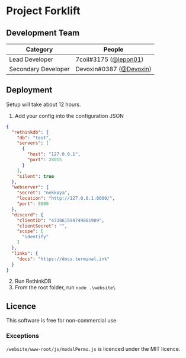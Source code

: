 # Project Forklift

## Development Team
Category            | People
------------------- | --------------------------
Lead Developer      | 7coil#3175 ([@lepon01](https://github.com/lepon01))
Secondary Developer | Devoxin#0387 ([@Devoxin](https://github.com/Devoxin))

## Deployment
Setup will take about 12 hours.
<!-- Of course not. -->

1. Add your config into the configuration JSON
```json
{
  "rethinkdb": {
    "db": "test",
    "servers": [
      {
        "host": "127.0.0.1",
        "port": 28015
      }
    ],
    "silent": true
  },
  "webserver": {
    "secret": "nekkoya",
    "location": "http://127.0.0.1:8000/",
    "port": 8000
  },
  "discord": {
    "clientID": "473861594749861909",
    "clientSecret": "",
    "scope": [
      "identify"
    ]
  },
  "links": {
    "docs": "https://docs.terminal.ink"
  }
}
```
2. Run RethinkDB
3. From the root folder, run `node .\website\`

## Licence
This software is free for non-commercial use

### Exceptions
`/website/www-root/js/modalPerms.js` is licenced under the MIT licence.
